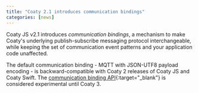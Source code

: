 ```yaml
---
title: "Coaty 2.1 introduces communication bindings"
categories: [news]
---
```


Coaty JS v2.1 introduces *communication bindings*, a mechanism to make Coaty's
underlying publish-subscribe messaging protocol interchangeable, while keeping
the set of communication event patterns and your application code unaffected.

The default communication binding - MQTT with JSON-UTF8 payload encoding - is
backward-compatible with Coaty 2 releases of Coaty JS and Coaty Swift. The
[communication binding
API](https://github.com/coatyio/coaty-js/blob/188fb44391790a15a358849172127f14d961a3e4/src/com/communication-binding.ts#L202){:target="_blank"}
is considered experimental until Coaty 3.
